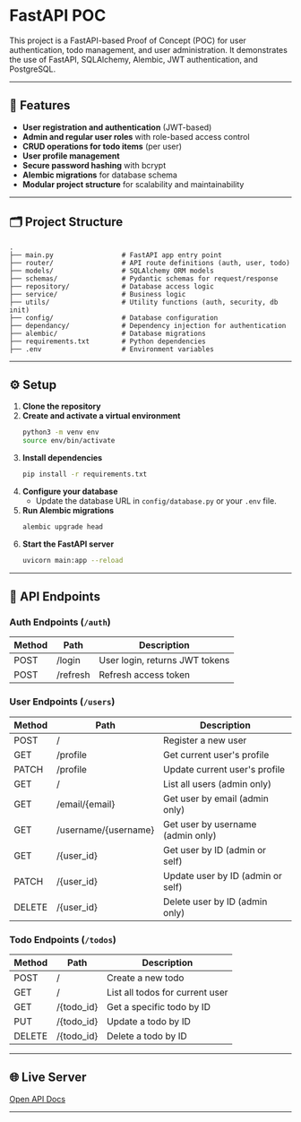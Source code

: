 # FastAPI POC

This project is a FastAPI-based Proof of Concept (POC) for user authentication, todo management, and user administration. It demonstrates the use of FastAPI, SQLAlchemy, Alembic, JWT authentication, and PostgreSQL.

---

## 🚀 Features

- **User registration and authentication** (JWT-based)
- **Admin and regular user roles** with role-based access control
- **CRUD operations for todo items** (per user)
- **User profile management**
- **Secure password hashing** with bcrypt
- **Alembic migrations** for database schema
- **Modular project structure** for scalability and maintainability

---

## 🗂️ Project Structure

```
.
├── main.py                 # FastAPI app entry point
├── router/                 # API route definitions (auth, user, todo)
├── models/                 # SQLAlchemy ORM models
├── schemas/                # Pydantic schemas for request/response
├── repository/             # Database access logic
├── service/                # Business logic
├── utils/                  # Utility functions (auth, security, db init)
├── config/                 # Database configuration
├── dependancy/             # Dependency injection for authentication
├── alembic/                # Database migrations
├── requirements.txt        # Python dependencies
├── .env                    # Environment variables
```

---

## ⚙️ Setup

1. **Clone the repository**
2. **Create and activate a virtual environment**
   ```bash
   python3 -m venv env
   source env/bin/activate
   ```
3. **Install dependencies**
   ```bash
   pip install -r requirements.txt
   ```
4. **Configure your database**
   - Update the database URL in `config/database.py` or your `.env` file.
5. **Run Alembic migrations**
   ```bash
   alembic upgrade head
   ```
6. **Start the FastAPI server**
   ```bash
   uvicorn main:app --reload
   ```

---

## 🔑 API Endpoints

### Auth Endpoints (`/auth`)
| Method | Path      | Description                    |
|--------|-----------|--------------------------------|
| POST   | /login    | User login, returns JWT tokens |
| POST   | /refresh  | Refresh access token           |

### User Endpoints (`/users`)
| Method | Path                  | Description                                 |
|--------|-----------------------|---------------------------------------------|
| POST   | /                     | Register a new user                         |
| GET    | /profile              | Get current user's profile                  |
| PATCH  | /profile              | Update current user's profile               |
| GET    | /                     | List all users (admin only)                 |
| GET    | /email/{email}        | Get user by email (admin only)              |
| GET    | /username/{username}  | Get user by username (admin only)           |
| GET    | /{user_id}            | Get user by ID (admin or self)              |
| PATCH  | /{user_id}            | Update user by ID (admin or self)           |
| DELETE | /{user_id}            | Delete user by ID (admin only)              |

### Todo Endpoints (`/todos`)
| Method | Path        | Description                        |
|--------|-------------|------------------------------------|
| POST   | /           | Create a new todo                  |
| GET    | /           | List all todos for current user    |
| GET    | /{todo_id}  | Get a specific todo by ID          |
| PUT    | /{todo_id}  | Update a todo by ID                |
| DELETE | /{todo_id}  | Delete a todo by ID                |

---

## 🌐 Live Server

[Open API Docs]()

---
